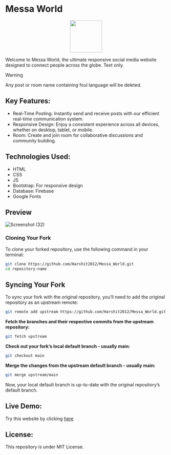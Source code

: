 # Messa World
<p align="center">
  <img width="100" height="100" src="https://cdn.pixabay.com/animation/2023/06/13/15/13/15-13-25-972_512.gif">
</p>
Welcome to Messa World, the ultimate responsive social media website designed to connect people across the globe. Text only.

> [!WARNING]  
> Any post or room name containing foul language will be deleted.

## Key Features:
- Real-Time Posting: Instantly send and receive posts with our efficient real-time communication system.
- Responsive Design: Enjoy a consistent experience across all devices, whether on desktop, tablet, or mobile.
- Room: Create and join room for collaborative discussions and community building.

## Technologies Used:
- HTML
- CSS
- JS
- Bootstrap: For responsive design
- Database: Firebase
- Google Fonts

## Preview
![Screenshot (32)](https://github.com/Harshit2012/Messa_World/assets/105143145/41e8f23d-96d0-4e42-9a41-b85c497f5b47)

### Cloning Your Fork

To clone your forked repository, use the following command in your terminal:

```bash
git clone https://github.com/Harshit2012/Messa_World.git
cd repository-name
```

## Syncing Your Fork
To sync your fork with the original repository, you’ll need to add the original repository as an upstream remote:
```bash
git remote add upstream https://github.com/Harshit2012/Messa_World.git
```

**Fetch the branches and their respective commits from the upstream repository:**

```bash
git fetch upstream
```

**Check out your fork’s local default branch - usually main:**

```bash
git checkout main
```

**Merge the changes from the upstream default branch - usually main:**

```bash
git merge upstream/main
```

Now, your local default branch is up-to-date with the original repository’s default branch.

## Live Demo:
Try this website by clicking [here](https://harshit2012.github.io/Messa_World/)

## License:
This repository is under MIT License.
